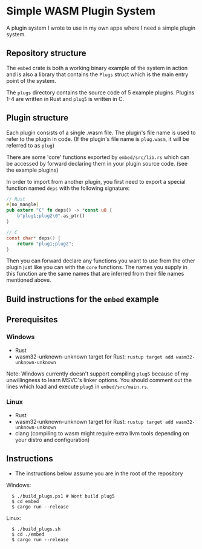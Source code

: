 # Simple WASM Plugin System
A plugin system I wrote to use in my own apps where I need a simple plugin system. 

## Repository structure
The `embed` crate is both a working binary example of the system in action and is also a library that contains the `Plugs` struct which is the main entry point of the system.

The `plugs` directory contains the source code of 5 example plugins. Plugins 1-4 are written in Rust and `plug5` is written in C.

## Plugin structure
Each plugin consists of a single .wasm file. The plugin's file name is used to refer to the plugin in code. (If the plugin's file name is `plug.wasm`, it will be referred to as `plug`)

There are some 'core' functions exported by `embed/src/lib.rs` which can be accessed by forward declaring them in your plugin source code. (see the example plugins)

In order to import from another plugin, you first need to export a special function named `deps` with the following signature:
```rs
// Rust
#[no_mangle]
pub extern "C" fn deps() -> *const u8 {
    b"plug1;plug2\0".as_ptr()
}
```
```c
// C
const char* deps() {
    return "plug1;plug2";
}
```
Then you can forward declare any functions you want to use from the other plugin just like you can with the `core` functions. The names you supply in this function are the same names that are inferred from their file names mentioned above.

## Build instructions for the `embed` example
## Prerequisites
### Windows
- Rust
- wasm32-unknown-unknown target for Rust: `rustup target add wasm32-unknown-unknown`

Note: Windows currently doesn't support compiling `plug5` because of my unwillingness to learn MSVC's linker options. You should comment out the lines which load and execute `plug5` in `embed/src/main.rs`.
### Linux
- Rust
- wasm32-unknown-unknown target for Rust: `rustup target add wasm32-unknown-unknown`
- clang (compiling to wasm might require extra llvm tools depending on your distro and configuration)


## Instructions
- The instructions below assume you are in the root of the repository

Windows:
```console
  $ ./build_plugs.ps1 # Wont build plug5
  $ cd embed
  $ cargo run --release
```

Linux:
```console
  $ ./build_plugs.sh
  $ cd ./embed
  $ cargo run --release
```

